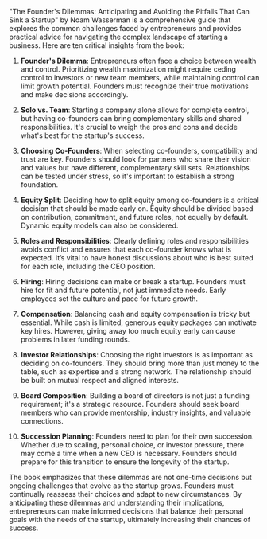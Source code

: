 "The Founder's Dilemmas: Anticipating and Avoiding the Pitfalls That Can Sink a Startup" by Noam Wasserman is a comprehensive guide that explores the common challenges faced by entrepreneurs and provides practical advice for navigating the complex landscape of starting a business. Here are ten critical insights from the book:

1. **Founder's Dilemma**: Entrepreneurs often face a choice between wealth and control. Prioritizing wealth maximization might require ceding control to investors or new team members, while maintaining control can limit growth potential. Founders must recognize their true motivations and make decisions accordingly.

2. **Solo vs. Team**: Starting a company alone allows for complete control, but having co-founders can bring complementary skills and shared responsibilities. It's crucial to weigh the pros and cons and decide what's best for the startup's success.

3. **Choosing Co-Founders**: When selecting co-founders, compatibility and trust are key. Founders should look for partners who share their vision and values but have different, complementary skill sets. Relationships can be tested under stress, so it's important to establish a strong foundation.

4. **Equity Split**: Deciding how to split equity among co-founders is a critical decision that should be made early on. Equity should be divided based on contribution, commitment, and future roles, not equally by default. Dynamic equity models can also be considered.

5. **Roles and Responsibilities**: Clearly defining roles and responsibilities avoids conflict and ensures that each co-founder knows what is expected. It’s vital to have honest discussions about who is best suited for each role, including the CEO position.

6. **Hiring**: Hiring decisions can make or break a startup. Founders must hire for fit and future potential, not just immediate needs. Early employees set the culture and pace for future growth.

7. **Compensation**: Balancing cash and equity compensation is tricky but essential. While cash is limited, generous equity packages can motivate key hires. However, giving away too much equity early can cause problems in later funding rounds.

8. **Investor Relationships**: Choosing the right investors is as important as deciding on co-founders. They should bring more than just money to the table, such as expertise and a strong network. The relationship should be built on mutual respect and aligned interests.

9. **Board Composition**: Building a board of directors is not just a funding requirement; it's a strategic resource. Founders should seek board members who can provide mentorship, industry insights, and valuable connections.

10. **Succession Planning**: Founders need to plan for their own succession. Whether due to scaling, personal choice, or investor pressure, there may come a time when a new CEO is necessary. Founders should prepare for this transition to ensure the longevity of the startup.

The book emphasizes that these dilemmas are not one-time decisions but ongoing challenges that evolve as the startup grows. Founders must continually reassess their choices and adapt to new circumstances. By anticipating these dilemmas and understanding their implications, entrepreneurs can make informed decisions that balance their personal goals with the needs of the startup, ultimately increasing their chances of success.